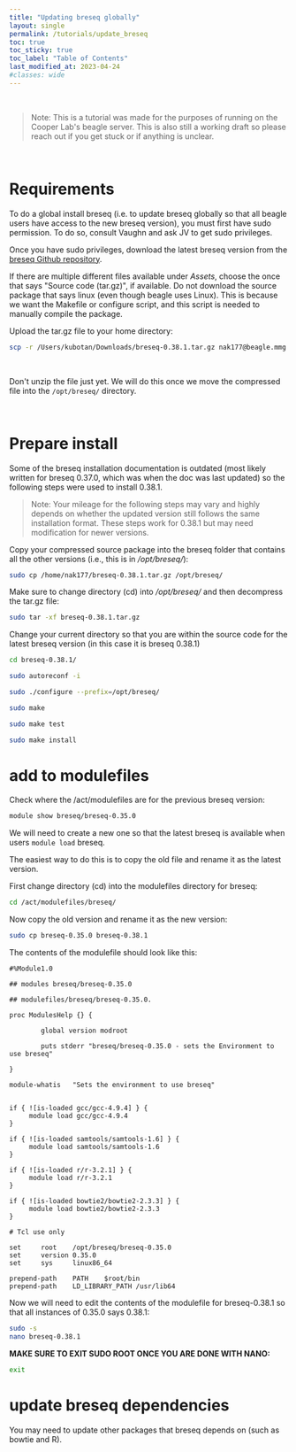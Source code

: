 ```yaml
---
title: "Updating breseq globally"
layout: single
permalink: /tutorials/update_breseq
toc: true
toc_sticky: true
toc_label: "Table of Contents"
last_modified_at: 2023-04-24
#classes: wide
---
```


<br>

> Note: This is a tutorial was made for the purposes of running on the Cooper Lab's beagle server. This is also still a working draft so please reach out if you get stuck or if anything is unclear.

<br>

# Requirements

To do a global install breseq (i.e. to update breseq globally so that all beagle users have access to the new breseq version), you must first have sudo permission. To do so, consult Vaughn and ask JV to get sudo privileges.

Once you have sudo privileges, download the latest breseq version from the [breseq Github repository](https://github.com/barricklab/breseq/releases).

If there are multiple different files available under *Assets*, choose the once that says "Source code (tar.gz)", if available. Do not download the source package that says linux (even though beagle uses Linux). This is because we want the Makefile or configure script, and this script is needed to manually compile the package.

Upload the tar.gz file to your home directory:
```bash
scp -r /Users/kubotan/Downloads/breseq-0.38.1.tar.gz nak177@beagle.mmg.pitt.edu://home/nak177/
```

<br>

Don't unzip the file just yet. We will do this once we move the compressed file into the `/opt/breseq/` directory.

<br>

# Prepare install

Some of the breseq installation documentation is outdated (most likely written for breseq 0.37.0, which was when the doc was last updated) so the following steps were used to install 0.38.1.

> Note: Your mileage for the following steps may vary and highly depends on whether the updated version still follows the same installation format. These steps work for 0.38.1 but may need modification for newer versions.

Copy your compressed source package into the breseq folder that contains all the other versions (i.e., this is in */opt/breseq/*):
```bash
sudo cp /home/nak177/breseq-0.38.1.tar.gz /opt/breseq/
```

Make sure to change directory (cd) into */opt/breseq/* and then decompress the tar.gz file:
```bash
sudo tar -xf breseq-0.38.1.tar.gz
```

Change your current directory so that you are within the source code for the latest breseq version (in this case it is breseq 0.38.1)
```bash
cd breseq-0.38.1/
```


```bash
sudo autoreconf -i
```

```bash
sudo ./configure --prefix=/opt/breseq/
```

```bash
sudo make
```

```bash
sudo make test
```

```bash
sudo make install
```

# add to modulefiles

Check where the /act/modulefiles are for the previous breseq version:
```bash
module show breseq/breseq-0.35.0
```

We will need to create a new one so that the latest breseq is available when users `module load` breseq.

The easiest way to do this is to copy the old file and rename it as the latest version.

First change directory (cd) into the modulefiles directory for breseq:
```bash
cd /act/modulefiles/breseq/
```

Now copy the old version and rename it as the new version:
```bash
sudo cp breseq-0.35.0 breseq-0.38.1
```

The contents of the modulefile should look like this:
```
#%Module1.0

## modules breseq/breseq-0.35.0

## modulefiles/breseq/breseq-0.35.0.

proc ModulesHelp {} {

        global version modroot

        puts stderr "breseq/breseq-0.35.0 - sets the Environment to use breseq"

}

module-whatis   "Sets the environment to use breseq"


if { ![is-loaded gcc/gcc-4.9.4] } {
     module load gcc/gcc-4.9.4
}

if { ![is-loaded samtools/samtools-1.6] } {
     module load samtools/samtools-1.6
}

if { ![is-loaded r/r-3.2.1] } {
     module load r/r-3.2.1
}

if { ![is-loaded bowtie2/bowtie2-2.3.3] } {
     module load bowtie2/bowtie2-2.3.3
}

# Tcl use only

set     root    /opt/breseq/breseq-0.35.0
set     version 0.35.0
set     sys     linux86_64

prepend-path    PATH    $root/bin
prepend-path    LD_LIBRARY_PATH /usr/lib64
```

Now we will need to edit the contents of the modulefile for breseq-0.38.1 so that all instances of 0.35.0 says 0.38.1:
```bash
sudo -s
nano breseq-0.38.1
```

**MAKE SURE TO EXIT SUDO ROOT ONCE YOU ARE DONE WITH NANO:**
```bash
exit
```


# update breseq dependencies

You may need to update other packages that breseq depends on (such as bowtie and R).